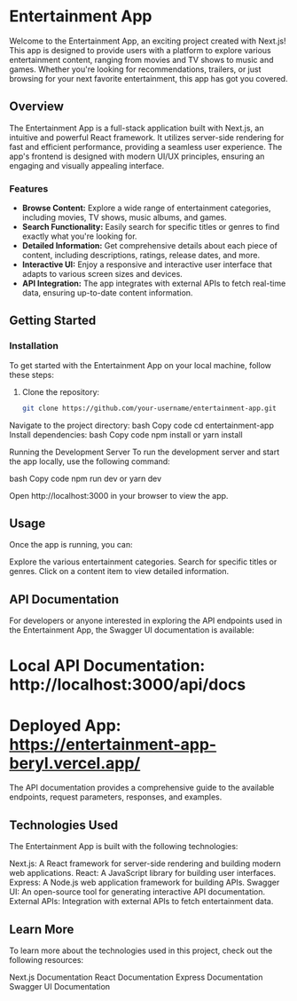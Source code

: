 # Entertainment App

Welcome to the Entertainment App, an exciting project created with Next.js! This app is designed to provide users with a platform to explore various entertainment content, ranging from movies and TV shows to music and games. Whether you're looking for recommendations, trailers, or just browsing for your next favorite entertainment, this app has got you covered.

## Overview

The Entertainment App is a full-stack application built with Next.js, an intuitive and powerful React framework. It utilizes server-side rendering for fast and efficient performance, providing a seamless user experience. The app's frontend is designed with modern UI/UX principles, ensuring an engaging and visually appealing interface.

### Features

- **Browse Content:** Explore a wide range of entertainment categories, including movies, TV shows, music albums, and games.
- **Search Functionality:** Easily search for specific titles or genres to find exactly what you're looking for.
- **Detailed Information:** Get comprehensive details about each piece of content, including descriptions, ratings, release dates, and more.
- **Interactive UI:** Enjoy a responsive and interactive user interface that adapts to various screen sizes and devices.
- **API Integration:** The app integrates with external APIs to fetch real-time data, ensuring up-to-date content information.

## Getting Started

### Installation

To get started with the Entertainment App on your local machine, follow these steps:

1. Clone the repository:
   ```bash
   git clone https://github.com/your-username/entertainment-app.git

Navigate to the project directory:
bash
Copy code
cd entertainment-app
Install dependencies:
bash
Copy code
npm install
or
yarn install

Running the Development Server
To run the development server and start the app locally, use the following command:

bash
Copy code
npm run dev
or
yarn dev

Open http://localhost:3000 in your browser to view the app.

## Usage
Once the app is running, you can:

Explore the various entertainment categories.
Search for specific titles or genres.
Click on a content item to view detailed information.

## API Documentation
For developers or anyone interested in exploring the API endpoints used in the Entertainment App, the Swagger UI documentation is available:
# Local API Documentation: http://localhost:3000/api/docs

# Deployed App: https://entertainment-app-beryl.vercel.app/
The API documentation provides a comprehensive guide to the available endpoints, request parameters, responses, and examples.

## Technologies Used
The Entertainment App is built with the following technologies:

Next.js: A React framework for server-side rendering and building modern web applications.
React: A JavaScript library for building user interfaces.
Express: A Node.js web application framework for building APIs.
Swagger UI: An open-source tool for generating interactive API documentation.
External APIs: Integration with external APIs to fetch entertainment data.

## Learn More
To learn more about the technologies used in this project, check out the following resources:

Next.js Documentation
React Documentation
Express Documentation
Swagger UI Documentation
